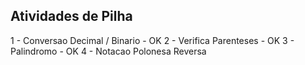Atividades de Pilha
-------------------

1 -  Conversao Decimal / Binario - OK
2 -  Verifica Parenteses - OK
3 -  Palindromo - OK
4 -  Notacao Polonesa Reversa


